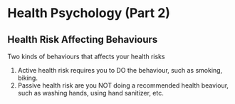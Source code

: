 # Health Psychology (Part 2)

## Health Risk Affecting Behaviours
Two kinds of behaviours that affects your health risks
1. Active health risk requires you to DO the behaviour, such as smoking,
   biking. 
2. Passive health risk are you NOT doing a recommended health beaviour, such as
   washing hands, using hand sanitizer, etc.


